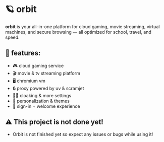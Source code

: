 # 🪐 orbit

**orbit** is your all-in-one platform for cloud gaming, movie streaming, virtual machines, and secure browsing — all optimized for school, travel, and speed.

## 🚀 features:
- 🎮 cloud gaming service  
- 🎬 movie & tv streaming platform
- 🖥️ chromium vm  
- 🔒 proxy powered by uv & scramjet  
- 🕵️‍♂️ cloaking & more settings
- 🎨 personalization & themes  
- 🔑 sign-in + welcome experience 

## ⚠️ This project is not done yet!
- Orbit is not finished yet so expect any issues or bugs while using it!
